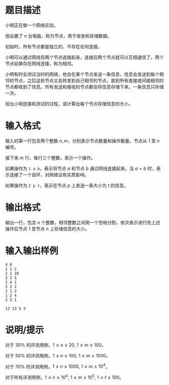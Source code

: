 # 题目描述

小明正在做一个网络实验。

他设置了 $n$ 台电脑，称为节点，用于收发和存储数据。

初始时，所有节点都是独立的，不存在任何连接。

小明可以通过网线将两个节点连接起来，连接后两个节点就可以互相通信了。两个节点如果存在网线连接，称为相邻。

小明有时会测试当时的网络，他会在某个节点发送一条信息，信息会发送到每个相邻的节点，之后这些节点又会转发到自己相邻的节点，直到所有直接或间接相邻的节点都收到了信息。所有发送和接收的节点都会将信息存储下来。一条信息只存储一次。

给出小明连接和测试的过程，请计算出每个节点存储信息的大小。

# 输入格式

输入的第一行包含两个整数 $n,m$，分别表示节点数量和操作数量。节点从 $1$ 至 $n$ 编号。

接下来 $m$ 行，每行三个整数，表示一个操作。

如果操作为 `1 a b`，表示将节点 $a$ 和节点 $b$ 通过网线连接起来。当 $a=b$ 时，表示连接了一个自环，对网络没有实质影响。

如果操作为 `2 p t`，表示在节点 $p$ 上发送一条大小为 $t$ 的信息。

# 输出格式

输出一行，包含 $n$ 个整数，相邻整数之间用一个空格分割，依次表示进行完上述操作后节点 $1$ 至节点 $n$ 上存储信息的大小。

# 输入输出样例

```input1
4 8
1 1 2
2 1 10
2 3 5
1 4 1
2 2 2
1 1 2
1 2 4
2 2 1
```

```output1
13 13 5 3
```

# 说明/提示

对于 $30 \%$ 的评测用例，$1 \leq n \leq 20,~1 \leq m \leq 100$。

对于 $50 \%$ 的评测用例，$1 \leq n \leq 100,~1 \leq m \leq 1000$。

对于 $70 \%$ 的评测用例，$1 \leq n \leq 1000,~1 \leq m \leq {10}^4$。

对于所有评测用例，$1 \leq n \leq {10}^4,~1 \leq m \leq {10}^5,~1 \leq t \leq 100$。
